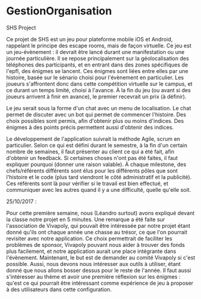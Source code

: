 # GestionOrganisation
SHS Project

Ce projet de SHS est un jeu pour plateforme mobile iOS et Android, rappelant le principe des escape rooms, mais de façon virtuelle. Ce jeu est un jeu-évènement : il devrait être lancé durant une manifestation ou une journée particulière. Il se repose principalement sur la géolocalisation des téléphones des participants, et en entrant dans des zones spécifiques de l'epfl, des énigmes se lancent. Ces énigmes sont liées entre elles par une histoire, basée sur le sénario choisi pour l'évènement en particulier. Les joueurs s'affrontent donc dans cette compétition virtuelle sur le campus, et ce durant un temps limité, choisi à l'avance. À la fin du jeu (ou avant si des joueurs arrivent à finir en avance), le premier recevrait un prix (à définir).

Le jeu serait sous la forme d'un chat avec un menu de localisation. Le chat permet de discuter avec un bot qui permet de commencer l'histoire. Des choix possibles sont permis, afin d'obtenir plus ou moins d'indices. Des énigmes à des points précis permettent aussi d'obtenir des indices.

Le développement de l'application suivrait la méthode Agile, scrum en particulier. Selon ce qui est défini durant le semestre, à la fin d'un certain nombre de semaines, il faut présenter au client ce qui a été fait, afin d'obtenir un feedback. Si certaines choses n'ont pas été faites, il faut expliquer pourquoi (donner une raison valable). À chaque milestone, des chefs/référents différents sont élus pour les différents pôles que sont l'histoire et le code (plus tard viendront le côté administratif et la publicité). Ces référents sont là pour vérifier si le travail est bien effectué, et communiquer avec les autres quand il y a une difficulté, quelle qu'elle soit.

25/10/2017 :

Pour cette première semaine, nous (Léandro surtout) avons expliqué devant la classe notre projet en 5 minutes. Une remarque a été faite sur l'association de Vivapoly, qui pouvait être intéressée par notre projet étant donné qu'ils ont chaque année une chasse au trésor, ce que l'on pourrait revisiter avec notre application. Ce choix permettrait de faciliter les problèmes de sponsor, Vivapoly pouvant nous aider à trouver des fonds plus facilement, et notre application aurait une place intégrante dans l'évènement. Maintenant, le but est de demander au comité Vivapoly si c'est possible. Aussi, nous devons nous intéresser aux outils à utiliser, étant donné que nous allons bosser dessus pour le reste de l'année. Il faut aussi s'intéresser au thème et avoir une première réflexion sur les énigmes : qu'est ce qui pourrait être intéressant comme expérience de jeu à proposer à des utilisateurs dans cette configuration.
